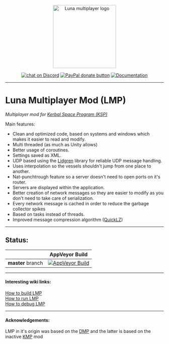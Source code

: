 

<p align="center">
    <img src="https://i.imgur.com/oE6qB3K.png" alt="Luna multiplayer logo" height="200" width="200"/>
</p>

<p align="center">
  <a href="https://discord.gg/S6bQR5q"><img src="https://img.shields.io/badge/chat-on%20discord-7289da.svg" alt="chat on Discord"></a>
  <a href="https://paypal.me/gavazquez"><img src="https://img.shields.io/badge/paypal-donate-yellow.svg" alt="PayPal donate button"/></a>
  <a href="../../wiki"><img src="https://img.shields.io/badge/documentation-Wiki-4BC51D.svg?style=flat" alt="Documentation" /></a>
</p>

---

# Luna Multiplayer Mod (LMP)

*Multiplayer mod for [Kerbal Space Program (KSP)](https://kerbalspaceprogram.com)*

Main features:

- Clean and optimized code, based on systems and windows which makes it easier to read and modify.
- Multi threaded (as much as Unity allows)
- Better usage of coroutines.
- Settings saved as XML.
- UDP based using the [Lidgren](https://github.com/lidgren/lidgren-network-gen3) library for reliable UDP message handling.
- Uses interpolation so the vessels shouldn't jump from one place to another.
- Nat-punchtrough feature so a server doesn't need to open ports on it's router.
- Servers are displayed within the application.
- Better creation of network messages so they are easier to modify as you don't need to take care of serialization.
- Every network message is cached in order to reduce the garbage collector spikes
- Based on tasks instead of threads.
- Improved message compression algorithm ([QuickLZ](http://www.quicklz.com))

---

## Status:

|            |   AppVeyor Build  |
| ---------- | ----------------- |
| **master** branch |[![AppVeyor Build](https://ci.appveyor.com/api/projects/status/mf00yf1j560lfm8f/branch/master?svg=true)](https://ci.appveyor.com/project/gavazquez/lunamultiplayer/branch/master)

---

#### Interesting wiki links:

[How to build LMP](https://github.com/gavazquez/LunaMultiPlayer/wiki/How-to-compile-LMP)  
[How to run LMP](https://github.com/gavazquez/LunaMultiPlayer/wiki/How-to-run-LMP)  
[How to debug LMP](https://github.com/gavazquez/LunaMultiPlayer/wiki/Debugging-in-Visual-studio)  

---

#### Acknowledgements:

LMP in it's origin was based on the [DMP](https://github.com/godarklight/DarkMultiPlayer) and the latter is based on the inactive [KMP](https://github.com/TehGimp/KerbalMultiPlayer) mod

